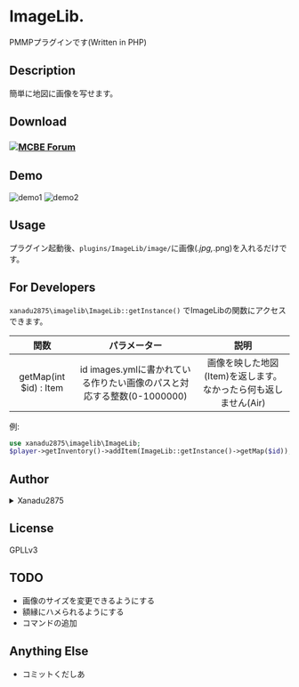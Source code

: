 # ImageLib.
PMMPプラグインです(Written in PHP)

## Description

簡単に地図に画像を写せます。


## Download

### [![MCBE Forum](https://user-images.githubusercontent.com/34952872/34657908-11932076-f46e-11e7-9cf5-60944846ca12.png)](https://forum.mcbe.jp/resources/33/)

## Demo

![demo1](https://user-images.githubusercontent.com/34952872/34657171-00b1c016-f467-11e7-92e2-b0828d984bec.PNG)
![demo2](https://user-images.githubusercontent.com/34952872/34657205-660767ae-f467-11e7-8c6c-51c54c6ba70a.jpg)

## Usage

プラグイン起動後、`plugins/ImageLib/image/`に画像(*.jpg,*.png)を入れるだけです。

## For Developers

`xanadu2875\imagelib\ImageLib::getInstance()` でImageLibの関数にアクセスできます。

| 関数 | パラメーター | 説明 |
| :--: | :---------: | :--: |
| getMap(int $id) : Item | id images.ymlに書かれている作りたい画像のパスと対応する整数(0-1000000) | 画像を映した地図(Item)を返します。なかったら何も返しません(Air) |

例:
```PHP
use xanadu2875\imagelib\ImageLib;
$player->getInventory()->addItem(ImageLib::getInstance()->getMap($id));
```

## Author

<details><summary>Xanadu2875</summary>

Twitter
[@xanadu2875](https://twitter.com/xanadu2875)

Lobi
[1a8ca](https://web.lobi.co/user/1a8ca6d4fdd1d87e0f26c68e18f08de6413f7d36)
</details>

## License

GPLLv3

## TODO

- 画像のサイズを変更できるようにする
- 額縁にハメられるようにする
- コマンドの追加

## Anything Else

- コミットくだしあ
